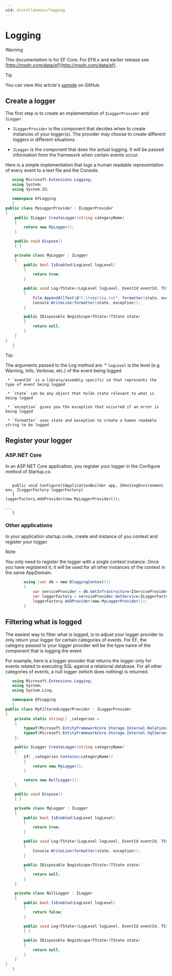 ```yaml
---
uid: miscellaneous/logging
---
```

# Logging

> [!WARNING]
> This documentation is for EF Core. For EF6.x and earlier release see [http://msdn.com/data/ef](http://msdn.com/data/ef).

> [!TIP]
> You can view this article's [sample](https://github.com/aspnet/EntityFramework.Docs/tree/master/samples/Miscellaneous/Logging) on GitHub.

## Create a logger

The first step is to create an implementation of `ILoggerProvider` and `ILogger`.
* `ILoggerProvider` is the component that decides when to create instances of your logger(s). The provider may choose to create different loggers in different situations.

* `ILogger` is the component that does the actual logging. It will be passed information from the framework when certain events occur.

Here is a simple implementation that logs a human readable representation of every event to a text file and the Console.

<!-- [!code-csharp[Main](samples/Miscellaneous/Logging/Logging/MyLoggerProvider.cs)] -->
````csharp
   using Microsoft.Extensions.Logging;
   using System;
   using System.IO;

   namespace EFLogging
   {
public class MyLoggerProvider : ILoggerProvider
{
    public ILogger CreateLogger(string categoryName)
    {
        return new MyLogger();
    }

    public void Dispose()
    { }

    private class MyLogger : ILogger
    {
        public bool IsEnabled(LogLevel logLevel)
        {
            return true;
        }

        public void Log<TState>(LogLevel logLevel, EventId eventId, TState state, Exception exception, Func<TState, Exception, string> formatter)
        {
            File.AppendAllText(@"C:\temp\log.txt", formatter(state, exception));
            Console.WriteLine(formatter(state, exception));
        }

        public IDisposable BeginScope<TState>(TState state)
        {
            return null;
        }
    } 
}
   }
````

Tip:

  The arguments passed to the Log method are:
     * `logLevel` is the level (e.g. Warning, Info, Verbose, etc.) of the event being logged

     * `eventId` is a library/assembly specific id that represents the type of event being logged

     * `state` can be any object that holds state relevant to what is being logged

     * `exception` gives you the exception that occurred if an error is being logged

     * `formatter` uses state and exception to create a human readable string to be logged

## Register your logger

### ASP.NET Core

In an ASP.NET Core application, you register your logger in the Configure method of Startup.cs:

<!-- literal_block"ids  "classes  "xml:space": "preserve", "backrefs  "dupnames  "names": [] -->
````

   public void Configure(IApplicationBuilder app, IHostingEnvironment env, ILoggerFactory loggerFactory)
   {
loggerFactory.AddProvider(new MyLoggerProvider());

...
   }
````

### Other applications

In your application startup code, create and instance of you context and register your logger.

> [!NOTE]
> You only need to register the logger with a single context instance. Once you have registered it, it will be used for all other instances of the context in the same AppDomain.

<!-- [!code-csharp[Main](samples/Miscellaneous/Logging/Logging.ConsoleApp/Program.cs)] -->
````csharp
        using (var db = new BloggingContext())
        {
            var serviceProvider = db.GetInfrastructure<IServiceProvider>();
            var loggerFactory = serviceProvider.GetService<ILoggerFactory>();
            loggerFactory.AddProvider(new MyLoggerProvider());
        }
````

## Filtering what is logged

The easiest way to filter what is logged, is to adjust your logger provider to only return your logger for certain categories of events. For EF, the category passed to your logger provider will be the type name of the component that is logging the event.

For example, here is a logger provider that returns the logger only for events related to executing SQL against a relational database. For all other categories of events, a null logger (which does nothing) is returned.

<!-- [!code-csharp[Main](samples/Miscellaneous/Logging/Logging/MyFilteredLoggerProvider.cs?highlight=9,10,11,12,13,17,18,19,20,21,22)] -->
````csharp
   using Microsoft.Extensions.Logging;
   using System;
   using System.Linq;

   namespace EFLogging
   {
public class MyFilteredLoggerProvider : ILoggerProvider
{
    private static string[] _categories =
    {
        typeof(Microsoft.EntityFrameworkCore.Storage.Internal.RelationalCommandBuilderFactory).FullName,
        typeof(Microsoft.EntityFrameworkCore.Storage.Internal.SqlServerConnection).FullName
    };

    public ILogger CreateLogger(string categoryName)
    {
        if( _categories.Contains(categoryName))
        {
            return new MyLogger();
        }

        return new NullLogger();
    }

    public void Dispose()
    { }

    private class MyLogger : ILogger
    {
        public bool IsEnabled(LogLevel logLevel)
        {
            return true;
        }

        public void Log<TState>(LogLevel logLevel, EventId eventId, TState state, Exception exception, Func<TState, Exception, string> formatter)
        {
            Console.WriteLine(formatter(state, exception));
        }

        public IDisposable BeginScope<TState>(TState state)
        {
            return null;
        }
    }

    private class NullLogger : ILogger
    {
        public bool IsEnabled(LogLevel logLevel)
        {
            return false;
        }

        public void Log<TState>(LogLevel logLevel, EventId eventId, TState state, Exception exception, Func<TState, Exception, string> formatter)
        { }

        public IDisposable BeginScope<TState>(TState state)
        {
            return null;
        }
    }
}
   }
````

